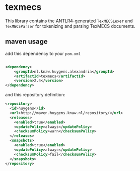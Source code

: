 # texmecs

This library contains the ANTLR4-generated `TexMECSLexer` and `TexMECSParser` for tokenizing and parsing TexMECS
documents.

## maven usage

add this dependency to your `pom.xml`

```xml

<dependency>
    <groupId>nl.knaw.huygens.alexandria</groupId>
    <artifactId>texmecs</artifactId>
    <version>2.4</version>
</dependency>
```

and this repository definition:

```xml
<repository>
  <id>huygens</id>
  <url>http://maven.huygens.knaw.nl/repository/</url>
  <releases>
    <enabled>true</enabled>
    <updatePolicy>always</updatePolicy>
    <checksumPolicy>warn</checksumPolicy>
  </releases>
  <snapshots>
    <enabled>true</enabled>
    <updatePolicy>always</updatePolicy>
    <checksumPolicy>fail</checksumPolicy>
  </snapshots>
</repository>
```
